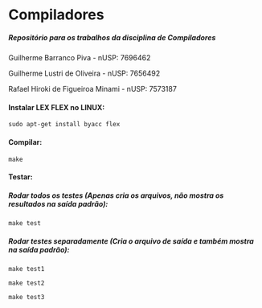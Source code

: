 # Compiladores
##### Repositório para os trabalhos da disciplina de Compiladores

Guilherme Barranco Piva - nUSP: 7696462

Guilherme Lustri de Oliveira - nUSP: 7656492

Rafael Hiroki de Figueiroa Minami - nUSP: 7573187



#### Instalar LEX FLEX no LINUX:

`sudo apt-get install byacc flex`

#### Compilar:

`make`

#### Testar:

##### Rodar todos os testes (Apenas cria os arquivos, não mostra os resultados na saída padrão):

`make test`

##### Rodar testes separadamente (Cria o arquivo de saída e também mostra na saída padrão):

`make test1`

`make test2`

`make test3`
